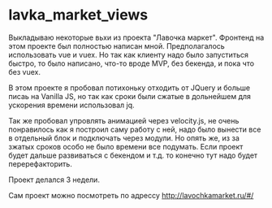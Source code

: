# lavka_market_views

Выкладываю некоторые вьхи из проекта "Лавочка маркет". Фронтенд на этом проекте был полностью написан мной.
Предполагалось использовать vue и vuex. Но так как клиенту надо было запуститься быстро, то было написано, что-то
вроде MVP, без бекенда, и пока что без vuex.

В этом проекте я пробовал потихоньку отходить от JQuery и больше писаь на Vanilla JS, но так как сроки были сжатые в дольнейшем для ускорения времени использовал jq. 

Так же пробовал упровлять анимацией через velocity.js, не очень понравилось как я построил саму работу с ней, надо было вынести все в отдельный блок и подключать через модули. Но опять же, из за зжатых сроков особо не было времени все подумать. Если проект будет дальше развиваться с бекендом и т.д. то конечно тут надо будет перерефакторить.

Проект делался 3 недели. 

Сам проект можно посмотреть по адрессу http://lavochkamarket.ru/#/
